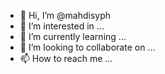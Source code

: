 - 👋 Hi, I’m @mahdisyph
- 👀 I’m interested in ...
- 🌱 I’m currently learning ...
- 💞️ I’m looking to collaborate on ...
- 📫 How to reach me ...

<!---
mahdisyph/mahdisyph is a ✨ special ✨ repository because its `README.md` (this file) appears on your GitHub profile.
You can click the Preview link to take a look at your changes.
--->
